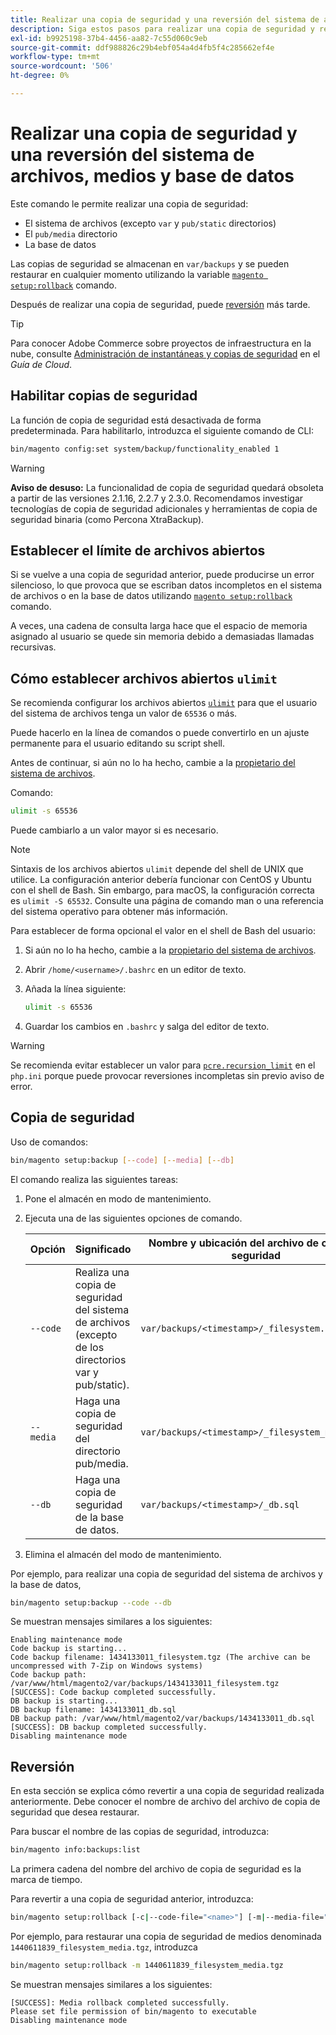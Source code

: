 ```yaml
---
title: Realizar una copia de seguridad y una reversión del sistema de archivos, medios y base de datos
description: Siga estos pasos para realizar una copia de seguridad y restaurar la aplicación de Adobe Commerce.
exl-id: b9925198-37b4-4456-aa82-7c55d060c9eb
source-git-commit: ddf988826c29b4ebf054a4d4fb5f4c285662ef4e
workflow-type: tm+mt
source-wordcount: '506'
ht-degree: 0%

---
```


# Realizar una copia de seguridad y una reversión del sistema de archivos, medios y base de datos

Este comando le permite realizar una copia de seguridad:

* El sistema de archivos (excepto `var` y `pub/static` directorios)
* El `pub/media` directorio
* La base de datos

Las copias de seguridad se almacenan en `var/backups` y se pueden restaurar en cualquier momento utilizando la variable [`magento setup:rollback`](uninstall-modules.md#roll-back-the-file-system-database-or-media-files) comando.

Después de realizar una copia de seguridad, puede [reversión](#rollback) más tarde.

>[!TIP]
>
>Para conocer Adobe Commerce sobre proyectos de infraestructura en la nube, consulte [Administración de instantáneas y copias de seguridad](https://devdocs.magento.com/cloud/project/project-webint-snap.html) en el _Guía de Cloud_.

## Habilitar copias de seguridad

La función de copia de seguridad está desactivada de forma predeterminada. Para habilitarlo, introduzca el siguiente comando de CLI:

```bash
bin/magento config:set system/backup/functionality_enabled 1
```

>[!WARNING]
>
>**Aviso de desuso:**
>La funcionalidad de copia de seguridad quedará obsoleta a partir de las versiones 2.1.16, 2.2.7 y 2.3.0. Recomendamos investigar tecnologías de copia de seguridad adicionales y herramientas de copia de seguridad binaria (como Percona XtraBackup).

## Establecer el límite de archivos abiertos

Si se vuelve a una copia de seguridad anterior, puede producirse un error silencioso, lo que provoca que se escriban datos incompletos en el sistema de archivos o en la base de datos utilizando [`magento setup:rollback`](uninstall-modules.md#roll-back-the-file-system-database-or-media-files) comando.

A veces, una cadena de consulta larga hace que el espacio de memoria asignado al usuario se quede sin memoria debido a demasiadas llamadas recursivas.

## Cómo establecer archivos abiertos `ulimit`

Se recomienda configurar los archivos abiertos [`ulimit`](https://ss64.com/bash/ulimit.html) para que el usuario del sistema de archivos tenga un valor de `65536` o más.

Puede hacerlo en la línea de comandos o puede convertirlo en un ajuste permanente para el usuario editando su script shell.

Antes de continuar, si aún no lo ha hecho, cambie a la [propietario del sistema de archivos](../prerequisites/file-system/overview.md).

Comando:

```bash
ulimit -s 65536
```

Puede cambiarlo a un valor mayor si es necesario.

>[!NOTE]
>
>Sintaxis de los archivos abiertos `ulimit` depende del shell de UNIX que utilice. La configuración anterior debería funcionar con CentOS y Ubuntu con el shell de Bash. Sin embargo, para macOS, la configuración correcta es `ulimit -S 65532`. Consulte una página de comando man o una referencia del sistema operativo para obtener más información.

Para establecer de forma opcional el valor en el shell de Bash del usuario:

1. Si aún no lo ha hecho, cambie a la [propietario del sistema de archivos](../prerequisites/file-system/overview.md).
1. Abrir `/home/<username>/.bashrc` en un editor de texto.
1. Añada la línea siguiente:

   ```bash
   ulimit -s 65536
   ```

1. Guardar los cambios en `.bashrc` y salga del editor de texto.

>[!WARNING]
>
>Se recomienda evitar establecer un valor para [`pcre.recursion_limit`](https://www.php.net/manual/en/pcre.configuration.php) en el `php.ini` porque puede provocar reversiones incompletas sin previo aviso de error.

## Copia de seguridad

Uso de comandos:

```bash
bin/magento setup:backup [--code] [--media] [--db]
```

El comando realiza las siguientes tareas:

1. Pone el almacén en modo de mantenimiento.
1. Ejecuta una de las siguientes opciones de comando.

   | Opción | Significado | Nombre y ubicación del archivo de copia de seguridad |
   |--- |--- |--- |
   | `--code` | Realiza una copia de seguridad del sistema de archivos (excepto de los directorios var y pub/static). | `var/backups/<timestamp>/_filesystem.tgz` |
   | `--media` | Haga una copia de seguridad del directorio pub/media. | `var/backups/<timestamp>/_filesystem_media.tgz` |
   | `--db` | Haga una copia de seguridad de la base de datos. | `var/backups/<timestamp>/_db.sql` |

1. Elimina el almacén del modo de mantenimiento.

Por ejemplo, para realizar una copia de seguridad del sistema de archivos y la base de datos,

```bash
bin/magento setup:backup --code --db
```

Se muestran mensajes similares a los siguientes:

```terminal
Enabling maintenance mode
Code backup is starting...
Code backup filename: 1434133011_filesystem.tgz (The archive can be uncompressed with 7-Zip on Windows systems)
Code backup path: /var/www/html/magento2/var/backups/1434133011_filesystem.tgz
[SUCCESS]: Code backup completed successfully.
DB backup is starting...
DB backup filename: 1434133011_db.sql
DB backup path: /var/www/html/magento2/var/backups/1434133011_db.sql
[SUCCESS]: DB backup completed successfully.
Disabling maintenance mode
```

## Reversión

En esta sección se explica cómo revertir a una copia de seguridad realizada anteriormente. Debe conocer el nombre de archivo del archivo de copia de seguridad que desea restaurar.

Para buscar el nombre de las copias de seguridad, introduzca:

```bash
bin/magento info:backups:list
```

La primera cadena del nombre del archivo de copia de seguridad es la marca de tiempo.

Para revertir a una copia de seguridad anterior, introduzca:

```bash
bin/magento setup:rollback [-c|--code-file="<name>"] [-m|--media-file="<name>"] [-d|--db-file="<name>"]
```

Por ejemplo, para restaurar una copia de seguridad de medios denominada `1440611839_filesystem_media.tgz`, introduzca

```bash
bin/magento setup:rollback -m 1440611839_filesystem_media.tgz
```

Se muestran mensajes similares a los siguientes:

```terminal
[SUCCESS]: Media rollback completed successfully.
Please set file permission of bin/magento to executable
Disabling maintenance mode
```
